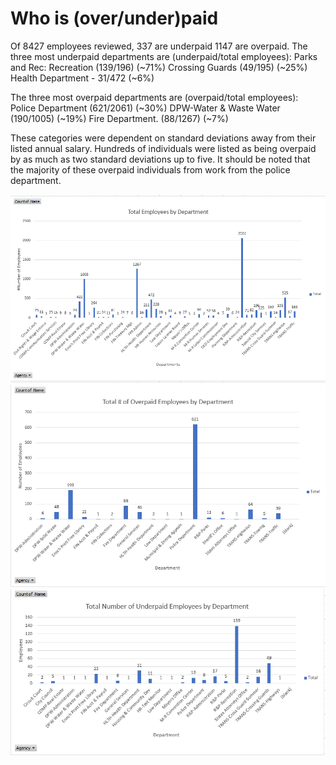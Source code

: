 # Who is (over/under)paid #


Of 8427 employees reviewed, 337 are underpaid 1147 are overpaid. 
The three most underpaid departments are (underpaid/total employees):
Parks and Rec: Recreation (139/196) (~71%)
Crossing Guards (49/195) (~25%)
Health Department - 31/472 (~6%)

The three most overpaid departments are (overpaid/total employees):
Police Department  (621/2061) (~30%)
DPW-Water & Waste Water (190/1005) (~19%)
Fire Department.  (88/1267) (~7%)

These categories were dependent on standard deviations away from their listed annual salary.
Hundreds of individuals were listed as being overpaid by as much as two standard deviations up to five. It should be noted that the majority of these overpaid individuals from work from the police department.

![alt text](https://github.com/Gramir10/Attempting_to_Link_BaltimoreCity_Departments_to_Overtime/blob/master/G1.png)
![alt text](https://github.com/Gramir10/Attempting_to_Link_BaltimoreCity_Departments_to_Overtime/blob/master/G2.png)
![alt text](https://github.com/Gramir10/Attempting_to_Link_BaltimoreCity_Departments_to_Overtime/blob/master/G3.png)

